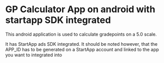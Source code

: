 # GP Calculator App on android with startapp SDK integrated

This android application is used to calculate gradepoints on a 5.0 scale.

It has StartApp ads SDK integrated. It should be noted however, that the APP_ID has to be generated on a 
StartApp account and linked to the app you want to integrated into
